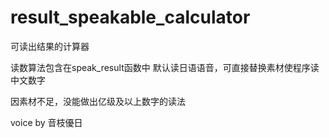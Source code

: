 # result_speakable_calculator
可读出结果的计算器

读数算法包含在speak_result函数中
默认读日语语音，可直接替换素材使程序读中文数字

因素材不足，没能做出亿级及以上数字的读法

voice by 音枝優日
